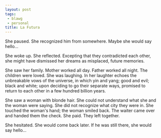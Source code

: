```yaml
---
layout: post
tags:
 - blawg
 - personal
title: La Futura
---
```


She paused. She recognized him from somewhere. Maybe she would say hello...

She woke up. She reflected. Excepting that they contradicted each other, she might have dismissed her dreams as misplaced, future memories.

She saw her family. Mother worked all day. Father worked all night. The children were loved. She was laughing. In her laughter echoes the unbreakable vows of the universe, in which yin and yang; good and evil; black and white; upon deciding to go their separate ways, promised to return to each other in a few hundred billion years. 

She saw a woman with blonde hair. She could not understand what she and the woman were saying. She did not recognize what city they were in. She touched the woman's hand; the woman smiled back. The waiter came over and handed them the check. She paid. They left together.

She hesitated. She would come back later. If he was still there, she would say hello...
